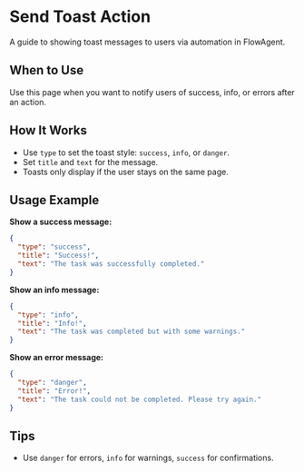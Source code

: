 # Send Toast Action

A guide to showing toast messages to users via automation in FlowAgent.

## When to Use
Use this page when you want to notify users of success, info, or errors after an action.

## How It Works
- Use `type` to set the toast style: `success`, `info`, or `danger`.
- Set `title` and `text` for the message.
- Toasts only display if the user stays on the same page.

## Usage Example
**Show a success message:**
```json
{
  "type": "success",
  "title": "Success!",
  "text": "The task was successfully completed."
}
```

**Show an info message:**
```json
{
  "type": "info",
  "title": "Info!",
  "text": "The task was completed but with some warnings."
}
```

**Show an error message:**
```json
{
  "type": "danger",
  "title": "Error!",
  "text": "The task could not be completed. Please try again."
}
```

## Tips
- Use `danger` for errors, `info` for warnings, `success` for confirmations.